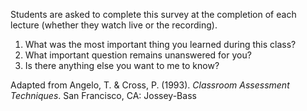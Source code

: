 Students are asked to complete this survey at the completion of each lecture (whether they watch live or the recording).

1. What was the most important thing you learned during this class?
2. What important question remains unanswered for you?
3. Is there anything else you want to me to know?

Adapted from Angelo, T. & Cross, P. (1993). *Classroom Assessment Techniques*. San Francisco, CA: Jossey-Bass
